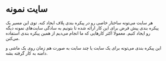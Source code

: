 # سایت نمونه

هر سایت می‌تونه ساختار خاصی رو در پیکره بندی پلاف ایجاد کنه. توی این مسیر یک پیکره بندی پیش فرض برای این کار ارائه شده تا بتونیم به سادگی سایت‌های نمونه دیگه رو ایجاد کنیم. معمولا اکثر کارهایی که ما انجام می‌دیم از همین پیکره بندی استفاده می‌کنن. 

این پیکره بندی می‌تونه برای یک سایت یا چند سایت به صورت هم زمان روی یک ماشی و دامنه به کار گرفته بشه.